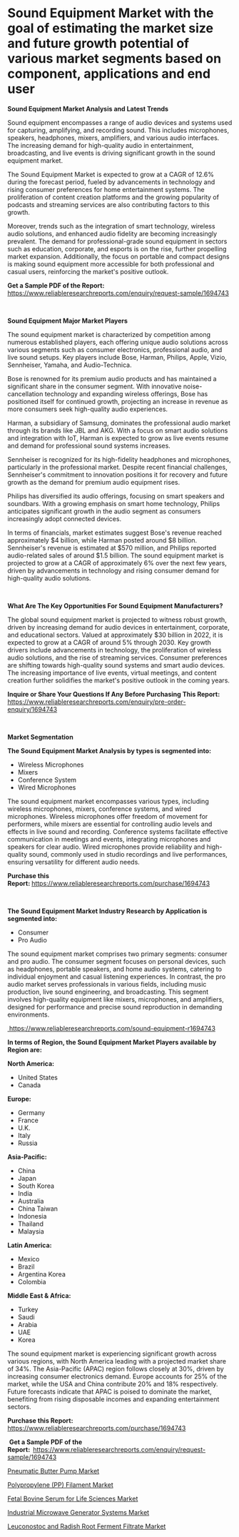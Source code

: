 <p><h1>Sound Equipment Market with the goal of estimating the market size and future growth potential of various market segments based on component, applications and end user</h1></p><p><strong>Sound Equipment Market Analysis and Latest Trends</strong></p>
<p><p>Sound equipment encompasses a range of audio devices and systems used for capturing, amplifying, and recording sound. This includes microphones, speakers, headphones, mixers, amplifiers, and various audio interfaces. The increasing demand for high-quality audio in entertainment, broadcasting, and live events is driving significant growth in the sound equipment market.</p><p>The Sound Equipment Market is expected to grow at a CAGR of 12.6% during the forecast period, fueled by advancements in technology and rising consumer preferences for home entertainment systems. The proliferation of content creation platforms and the growing popularity of podcasts and streaming services are also contributing factors to this growth. </p><p>Moreover, trends such as the integration of smart technology, wireless audio solutions, and enhanced audio fidelity are becoming increasingly prevalent. The demand for professional-grade sound equipment in sectors such as education, corporate, and esports is on the rise, further propelling market expansion. Additionally, the focus on portable and compact designs is making sound equipment more accessible for both professional and casual users, reinforcing the market's positive outlook.</p></p>
<p><strong>Get a Sample PDF of the Report:&nbsp;</strong> <a href="https://www.reliableresearchreports.com/enquiry/request-sample/1694743?utm_campaign=9&utm_medium=2&utm_source=Github&utm_content=ia&utm_term=28022025&utm_id=sound-equipment">https://www.reliableresearchreports.com/enquiry/request-sample/1694743</a></p>
<p>&nbsp;</p>
<p><strong>Sound Equipment Major Market Players</strong></p>
<p><p>The sound equipment market is characterized by competition among numerous established players, each offering unique audio solutions across various segments such as consumer electronics, professional audio, and live sound setups. Key players include Bose, Harman, Philips, Apple, Vizio, Sennheiser, Yamaha, and Audio-Technica.</p><p>Bose is renowned for its premium audio products and has maintained a significant share in the consumer segment. With innovative noise-cancellation technology and expanding wireless offerings, Bose has positioned itself for continued growth, projecting an increase in revenue as more consumers seek high-quality audio experiences.</p><p>Harman, a subsidiary of Samsung, dominates the professional audio market through its brands like JBL and AKG. With a focus on smart audio solutions and integration with IoT, Harman is expected to grow as live events resume and demand for professional sound systems increases.</p><p>Sennheiser is recognized for its high-fidelity headphones and microphones, particularly in the professional market. Despite recent financial challenges, Sennheiser's commitment to innovation positions it for recovery and future growth as the demand for premium audio equipment rises.</p><p>Philips has diversified its audio offerings, focusing on smart speakers and soundbars. With a growing emphasis on smart home technology, Philips anticipates significant growth in the audio segment as consumers increasingly adopt connected devices.</p><p>In terms of financials, market estimates suggest Bose's revenue reached approximately $4 billion, while Harman posted around $8 billion. Sennheiser's revenue is estimated at $570 million, and Philips reported audio-related sales of around $1.5 billion. The sound equipment market is projected to grow at a CAGR of approximately 6% over the next few years, driven by advancements in technology and rising consumer demand for high-quality audio solutions.</p></p>
<p>&nbsp;</p>
<p><strong>What Are The Key Opportunities For Sound Equipment Manufacturers?</strong></p>
<p><p>The global sound equipment market is projected to witness robust growth, driven by increasing demand for audio devices in entertainment, corporate, and educational sectors. Valued at approximately $30 billion in 2022, it is expected to grow at a CAGR of around 5% through 2030. Key growth drivers include advancements in technology, the proliferation of wireless audio solutions, and the rise of streaming services. Consumer preferences are shifting towards high-quality sound systems and smart audio devices. The increasing importance of live events, virtual meetings, and content creation further solidifies the market's positive outlook in the coming years.</p></p>
<p><strong>Inquire or Share Your Questions If Any Before Purchasing This Report:</strong> <a href="https://www.reliableresearchreports.com/enquiry/pre-order-enquiry/1694743?utm_campaign=9&utm_medium=2&utm_source=Github&utm_content=ia&utm_term=28022025&utm_id=sound-equipment">https://www.reliableresearchreports.com/enquiry/pre-order-enquiry/1694743</a></p>
<p>&nbsp;</p>
<p><strong>Market Segmentation</strong></p>
<p><strong>The Sound Equipment Market Analysis by types is segmented into:</strong></p>
<p><ul><li>Wireless Microphones</li><li>Mixers</li><li>Conference System</li><li>Wired Microphones</li></ul></p>
<p><p>The sound equipment market encompasses various types, including wireless microphones, mixers, conference systems, and wired microphones. Wireless microphones offer freedom of movement for performers, while mixers are essential for controlling audio levels and effects in live sound and recording. Conference systems facilitate effective communication in meetings and events, integrating microphones and speakers for clear audio. Wired microphones provide reliability and high-quality sound, commonly used in studio recordings and live performances, ensuring versatility for different audio needs.</p></p>
<p><strong>Purchase this Report:&nbsp;</strong><a href="https://www.reliableresearchreports.com/purchase/1694743?utm_campaign=9&utm_medium=2&utm_source=Github&utm_content=ia&utm_term=28022025&utm_id=sound-equipment">https://www.reliableresearchreports.com/purchase/1694743</a></p>
<p>&nbsp;</p>
<p><strong>The Sound Equipment Market Industry Research by Application is segmented into:</strong></p>
<p><ul><li>Consumer</li><li>Pro Audio</li></ul></p>
<p><p>The sound equipment market comprises two primary segments: consumer and pro audio. The consumer segment focuses on personal devices, such as headphones, portable speakers, and home audio systems, catering to individual enjoyment and casual listening experiences. In contrast, the pro audio market serves professionals in various fields, including music production, live sound engineering, and broadcasting. This segment involves high-quality equipment like mixers, microphones, and amplifiers, designed for performance and precise sound reproduction in demanding environments.</p></p>
<p><a href="https://www.reliableresearchreports.com/sound-equipment-r1694743?utm_campaign=9&utm_medium=2&utm_source=Github&utm_content=ia&utm_term=28022025&utm_id=sound-equipment">&nbsp;https://www.reliableresearchreports.com/sound-equipment-r1694743</a></p>
<p><strong>In terms of Region, the Sound Equipment Market Players available by Region are:</strong></p>
<p>
    <p> <strong> North America: </strong>
        <ul>
            <li>United States</li>
            <li>Canada</li>
        </ul>
        </p> 
    <p> <strong> Europe: </strong>
        <ul>
            <li>Germany</li>
            <li>France</li>
            <li>U.K.</li>
            <li>Italy</li>
            <li>Russia</li>
        </ul>
        </p> 
    <p> <strong> Asia-Pacific: </strong>
        <ul>
            <li>China</li>
            <li>Japan</li>
            <li>South Korea</li>
            <li>India</li>
            <li>Australia</li>
            <li>China Taiwan</li>
            <li>Indonesia</li>
            <li>Thailand</li>
            <li>Malaysia</li>
        </ul>
        </p> 
    <p> <strong> Latin America: </strong>
        <ul>
            <li>Mexico</li>
            <li>Brazil</li>
            <li>Argentina Korea</li>
            <li>Colombia</li>
        </ul>
        </p> 
    <p> <strong> Middle East & Africa: </strong>
        <ul>
            <li>Turkey</li>
            <li>Saudi</li>
            <li>Arabia</li>
            <li>UAE</li>
            <li>Korea</li>
        </ul>
    </p>
    </p>
<p><p>The sound equipment market is experiencing significant growth across various regions, with North America leading with a projected market share of 34%. The Asia-Pacific (APAC) region follows closely at 30%, driven by increasing consumer electronics demand. Europe accounts for 25% of the market, while the USA and China contribute 20% and 18% respectively. Future forecasts indicate that APAC is poised to dominate the market, benefiting from rising disposable incomes and expanding entertainment sectors.</p></p>
<p><strong>Purchase this Report: </strong><a href="https://www.reliableresearchreports.com/purchase/1694743?utm_campaign=9&utm_medium=2&utm_source=Github&utm_content=ia&utm_term=28022025&utm_id=sound-equipment">https://www.reliableresearchreports.com/purchase/1694743</a></p>
<p>&nbsp;<strong>Get a Sample PDF of the Report:&nbsp;&nbsp;</strong><a href="https://www.reliableresearchreports.com/enquiry/request-sample/1694743?utm_campaign=9&utm_medium=2&utm_source=Github&utm_content=ia&utm_term=28022025&utm_id=sound-equipment">https://www.reliableresearchreports.com/enquiry/request-sample/1694743</a></p>
<p><strong></strong></p>
<p><p><a href="https://github.com/forgazerbyjt/Market-Research-Report-List-1/blob/main/pneumatic-butter-pump-market.md?utm_campaign=9&utm_medium=2&utm_source=Github&utm_content=ia&utm_term=28022025&utm_id=sound-equipment">Pneumatic Butter Pump Market</a></p><p><a href="https://github.com/oshrykauraj7/Market-Research-Report-List-1/blob/main/polypropylene-pp-filament-market.md?utm_campaign=9&utm_medium=2&utm_source=Github&utm_content=ia&utm_term=28022025&utm_id=sound-equipment">Polypropylene (PP) Filament Market</a></p><p><a href="https://github.com/merkinedry7b/Market-Research-Report-List-1/blob/main/fetal-bovine-serum-for-life-sciences-market.md?utm_campaign=9&utm_medium=2&utm_source=Github&utm_content=ia&utm_term=28022025&utm_id=sound-equipment">Fetal Bovine Serum for Life Sciences Market</a></p><p><a href="https://github.com/pichuaadh0/Market-Research-Report-List-1/blob/main/industrial-microwave-generator-systems-market.md?utm_campaign=9&utm_medium=2&utm_source=Github&utm_content=ia&utm_term=28022025&utm_id=sound-equipment">Industrial Microwave Generator Systems Market</a></p><p><a href="https://github.com/sanghpavao1n/Market-Research-Report-List-1/blob/main/leuconostoc-and-radish-root-ferment-filtrate-market.md?utm_campaign=9&utm_medium=2&utm_source=Github&utm_content=ia&utm_term=28022025&utm_id=sound-equipment">Leuconostoc and Radish Root Ferment Filtrate Market</a></p></p>